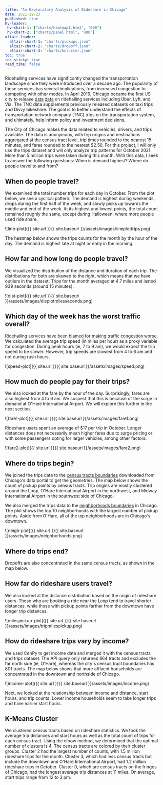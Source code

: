 ```yaml
---
title: "An Exploratory Analysis of Rideshare in Chicago"
date: 2021-12-23
published: true
hv-loader:
 hv-chart-1: ["charts/heatmap1.html", "600"]
 hv-chart-2: ["charts/panel.html", "800"] 
altair-loader:
  altair-chart-1: "charts/pickups.json"
  altair-chart-2: "charts/dropoff.json"
  altair-chart-3: "charts/kcluster.json"
toc: true
toc_sticky: true
read_time: false
---
```


Ridehailing services have significantly changed the transportation landscape since they were introduced over a decade ago. The popularity of these services has several implications, from increased congestion to competing with other modes. In April 2019, Chicago became the first US city to release [data] [data] on ridehailing services including Uber, Lyft, and Via. The TNC data supplements previously released datasets on taxi trips and Divvy bikeshare. The goal is to better understand the effects of transportation network company (TNC) trips on the transportation system, and ultimately, help inform policy and investment decisions. 

The City of Chicago makes the data related to vehicles, drivers, and trips available. The data is anonymous, with trip origins and destinations aggregated at the census tract level, trip times rounded to the nearest 15 minutes, and fares rounded to the nearest $2.50. For this project, I will only use the trips dataset and will only analyze trip patterns for October 2021. More than 5 million trips were taken during this month. With this data, I seek to answer the following questions: When is demand highest? Where do people travel to and from? 

[data]: https://data.cityofchicago.org/Transportation/Transportation-Network-Providers-Trips/m6dm-c72p

## When do people travel?
We examined the total number trips for each day in October. From the plot below, we see a cyclical pattern. The demand is highest during weekends, drops during the first half of the week, and slowly picks up towards the middle and end of the week. At its highest and lowest points, the total count remained roughly the same, except during Halloween, where more people used ride share. 

![line-plot]({{ site.url }}{{ site.baseurl }}/assets/images/lineplottrips.png)

The heatmap below shows the trips counts for the month by the hour of the day. The demand is highest late at night or early in the morning. 
<div id="hv-chart-1"></div>

## How far and how long do people travel?
We visualized the distribution of the distance and duration of each trip. The distributions for both are skewed to the right, which means that we have outliers in the dataset. Trips for the month averaged at 4.7 miles and lasted 939 seconds (around 15 minutes).

![dist-plot]({{ site.url }}{{ site.baseurl }}/assets/images/displotmilesseconds.png)

## Which day of the week has the worst traffic overall?
Ridehailing services have been [blamed for making traffic congestion worse]. We calculated the average trip speed (in miles per hour) as a proxy variable for congestion. During peak hours (ie, 7 to 9 am), we would expect the trip speed to be slower. However, trip speeds are slowest from 4 to 6 am and not during rush hours. 

![speed-plot]({{ site.url }}{{ site.baseurl }}/assets/images/speed.png)

[blamed for making traffic congestion worse]: https://www.cmap.illinois.gov/documents/10180/844024/03.16_18_Whats+making+traffic+worse+in+Chicago+Signs+point+to+Uber+Lyft_CRAINS.pdf/143a4c91-bbae-04b3-2359-d03118159b7e

## How much do people pay for their trips?
We also looked at the fare by the hour of the day. Surprisingly, fares are also highest from 4 to 6 am. We suspect that this is because of the surge in demand at O'Hare International Airport. We will explore this further in the next section.

![fare1-plot]({{ site.url }}{{ site.baseurl }}/assets/images/fare1.png)

Rideshare users spent an average of $17 per trip in October. Longer distances does not necessarily mean higher fares due to surge pricing or with some passengers opting for larger vehicles, among other factors. 

![fare2-plot]({{ site.url }}{{ site.baseurl }}/assets/images/fare2.png)

## Where do trips begin?
We joined the trips data to the [census tracts boundaries] downloaded from Chicago's data portal to get the geometries. The map below shows the count of pickup points by census tracts. Trip origins are mostly clustered around the Loop, O'Hare International Airport in the northwest, and Midway International Airport in the southwest side of Chicago. 

[census tracts boundaries]: https://data.cityofchicago.org/Facilities-Geographic-Boundaries/Boundaries-Census-Tracts-2010/5jrd-6zik

<div id="altair-chart-1"></div>

We also merged the trips data to the [neighborhoods boundaries] in Chicago. The plot shows the top 10 neighborhoods with the largest number of pickup points. Aside from O'Hare, all of the top neighborhoods are in Chicago's downtown. 

[neighborhoods boundaries]: https://data.cityofchicago.org/Facilities-Geographic-Boundaries/Boundaries-Neighborhoods/bbvz-uum9

![neigh-plot]({{ site.url }}{{ site.baseurl }}/assets/images/neighborhoods.png)

## Where do trips end?
Dropoffs are also concentrated in the same census tracts, as shown in the map below.

<div id="altair-chart-2"></div>

## How far do rideshare users travel?
We also looked at the distance distribution based on the origin of rideshare users. Those who are booking a ride near the Loop tend to travel shorter distances, while those with pickup points farther from the downtown have longer trip distances.

![milespickup-plot]({{ site.url }}{{ site.baseurl }}/assets/images/tripmilespickup.png)

## How do rideshare trips vary by income?

We used CenPy to get income data and merged it with the census tracts and trips dataset. The API query only returned 664 tracts and excludes the far north side (ie, O'Hare), whereas the city's census tract boundaries has 801 tracts. The map below shows that more affluent households are concentrated in the downtown and northside of Chicago. 

![income-plot]({{ site.url }}{{ site.baseurl }}/assets/images/income.png)

Next, we looked at the relationship between income and distance, start hours, and trip counts. Lower income households seem to take longer trips and have earlier start hours.

<div id="hv-chart-2"></div>

## K-Means Cluster

We clustered census tracts based on rideshare statistics. We took the average trip distances and start hours as well as the total count of trips for each census tract. Using the elbow method, we determined that the optimal number of clusters is 4. The census tracts are colored by their cluster groups. Cluster 2 had the largest number of counts, with 1.5 million rideshare trips for the month. Cluster 3, which had less census tracts but include the downtown and O'Hare International Airport, had 1.2 million rideshare trips in October. Cluster 0, which are census tracts on the fringes of Chicago, had the longest average trip distances at 11 miles. On average, start trips range from 12 to 3 pm. 

<div id="altair-chart-3"></div>
